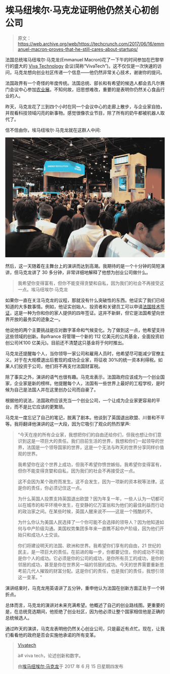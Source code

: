 # 埃马纽埃尔·马克龙证明他仍然关心初创公司 

> 原文：<https://web.archive.org/web/https://techcrunch.com/2017/06/16/emmanuel-macron-proves-that-he-still-cares-about-startups/>

法国总统埃马纽埃尔·马克龙(Emmanuel Macron)花了一下午的时间参加在巴黎举行的盛大的 [Viva Technology](https://web.archive.org/web/20221208042103/https://beta.techcrunch.com/2017/02/21/viva-technology-is-coming-back-to-paris-with-its-ginormous-tech-conference/) 会议(简称“VivaTech”)。这不仅仅是一次快速的访问，马克龙想向创业社区传递一个信息——他仍然非常关心技术，谢谢你的提问。

法国政界有一个奇怪的年度传统。法国总统、部长和有希望的候选人都会去凡尔赛门会议中心参加[农业展](https://web.archive.org/web/20221208042103/https://en.wikipedia.org/wiki/Paris_International_Agricultural_Show)。不知何故，旧思想难改，重要的是表明你仍然关心食品行业的人。

昨天，马克龙花了三到四个小时在同一个会议中心的走廊上散步，与企业家自拍，并观看科技领域闪亮的新事物。感觉很像农业节目，除了所有的奶牛都被机器人取代了。

信不信由你，埃马纽埃尔·马克龙就在这群人中间:

![](img/932c1ff3fd3de95130816c65022faf59.png)

然后，这一天随着在主舞台上的演讲而达到高潮。我期待的是一个十分钟的简短演讲，但马克龙讲了 30 多分钟，非常详细地解释了他想为创业公司做什么。

> 我希望你变得富有，但你不能变得贪婪和自私，因为我们的社会不再接受这一点。埃马纽埃尔·马克龙

如果你一直在关注马克龙的议程，那就没有什么突破性的东西。他证实了我们已经知道的大多数事情。例如，他证实创始人、投资者和关键员工可以申请[法国技术签证](https://web.archive.org/web/20221208042103/https://beta.techcrunch.com/2017/01/17/france-creates-a-special-visa-for-entrepreneurs-engineers-and-investors/)，这是一种为你和你的家人提供的四年签证。这并不新鲜，但它是法国希望向世界开放的最务实的迹象之一。

他说他的两个主要挑战是应对数字革命和气候变化。为了做到这一点，他希望支持这些领域的创新。Bpifrance 将管理一个新的 112 亿美元的公共基金，全面投资初创公司(€100 亿美元)。目前还不清楚这只基金将于何时推出。

马克龙还提醒每个人，当你领导一家公司和雇用人员时，他希望尽可能减少官僚主义。对于在大规模退出后套现的成功企业家，将征收 30%的统一资本利得税。如果人们投资于公司，他们将不再支付法国财富税。

除了事实之外，演讲的语气也很有趣。马克龙表示，法国政府应该成为一个创业国家，企业家是新的榜样。他提醒每个人，法国有一些世界上最好的工程学校，是时候为自己是法国人并在这里创办公司而自豪了。

根据他的说法，法国政府应该充当一个创业公司，一个让成为企业家更容易的平台，而不是比它应该的更繁琐。

马克龙一度忘记了自己的笔记，脱离了剧本。他谈到了英国退出欧盟、川普和不平等。我将翻译他演讲的这一大段，因为它吸引了观众的热烈掌声:

> “今天在座的所有企业家，我想把你们的自由还给你们，但我也想让你们意识到这是一项巨大的责任。我们目前生活的世界，我想和你们一起领导的世界，法国是一个领导国家的世界，这是一个无法与昨天的世界分享同样价值观的世界。
> 
> 我希望你在这个世界上成功，但我不希望你愤世嫉俗。我希望你变得富有，但你不能变得贪婪和自私，因为我们的社会不再接受这一点。
> 
> 这不会因为某个政府而发生。这不会发生，因为一项新的资本税等法律。这是你的责任，你必须记住这一点。
> 
> 为什么英国人投票支持英国退出欧盟？因为年复一年，一些人认为一切都可以在城市的和平环境中发生，在安静的亿万富翁和为他们的最佳利益而行动的政治家之间。在某些时候，英国人醒来说不——这是一个残酷的不。
> 
> 为什么你认为美国人民选择了一个你可能不会选择的领导人？因为他知道如何与中产阶级沟通。美国权势集团多年来一直瞧不起中产阶级，因为他们开始只和成功人士交谈。
> 
> 你们将建设明天的法国、欧洲和世界。我希望你们享有的自由，21 世纪的民主，是一项巨大的责任。在前进的每一步，你都要记住，你的成功不可能是你个人的成功。它必须是你的公司的成功，是你所有员工的成功，是你的邻居的成功，甚至是你在世界另一端的邻居的成功。今天的世界需要重新思考前几代人摧毁的财富分配。这是你们的责任，也是我们的责任，我想引领这一变革。"

演讲结束时，马克龙用英语讲了五分钟，重申他认为法国在创新方面正处于一个转折点。

总体而言，马克龙的演讲对未来充满希望。他概述了自己的创业路线图。更重要的是，在总统竞选期间，他拒绝了创业社区，因为他必须让整个国家相信他是正确的总统候选人。

通过昨天的演讲，马克龙表明他仍然关心创业公司，只是最近有点忙。现在，让我们看看他的政府是否会实施他承诺的所有变革。

> [Vivatech](https://web.archive.org/web/20221208042103/https://www.facebook.com/EmmanuelMacron/videos/1982202675345642/)
> 
> à# viva tech，论述创新和数字。
> 
> 由[埃马纽埃尔·马克龙](https://web.archive.org/web/20221208042103/https://www.facebook.com/EmmanuelMacron/)于 2017 年 6 月 15 日星期四发布
